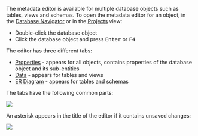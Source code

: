 The metadata editor is available for multiple database objects such as tables, views and schemas. To open the metadata editor for an object, in the [Database Navigator](https://github.com/serge-rider/dbeaver/wiki/Database-Navigator) or in the [Projects](https://github.com/serge-rider/dbeaver/wiki/Projects) view:
* Double-click the database object
* Click the database object and press <kbd>Enter</kbd> or <kbd>F4</kbd>

The editor has three different tabs:
* [Properties](https://github.com/serge-rider/dbeaver/wiki/Properties) - appears for all objects, contains properties of the database object and its sub-entities
* [Data](https://github.com/serge-rider/dbeaver/wiki/Data) - appears for tables and views
* [ER Diagram](https://github.com/serge-rider/dbeaver/wiki/ER-Diagram) - appears for tables and schemas

The tabs have the following common parts:

<img src="https://www.dropbox.com/s/jt5icc117393bg2/DB%20Object%20edito%20with%20markup.png?raw=1"/>

An asterisk appears in the title of the editor if it contains unsaved changes:

<img src="https://www.dropbox.com/s/deojn9xj28njz4a/Asterisk.png?raw=1"/>